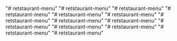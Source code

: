 "# retstaurant-menu" 
"# retstaurant-menu" 
"# retstaurant-menu" 
"# retstaurant-menu" 
"# retstaurant-menu" 
"# retstaurant-menu" 
"# retstaurant-menu" 
"# retstaurant-menu" 
"# retstaurant-menu" 
"# retstaurant-menu" 
"# retstaurant-menu" 
"# retstaurant-menu" 
"# retstaurant-menu" 
"# retstaurant-menu" 
